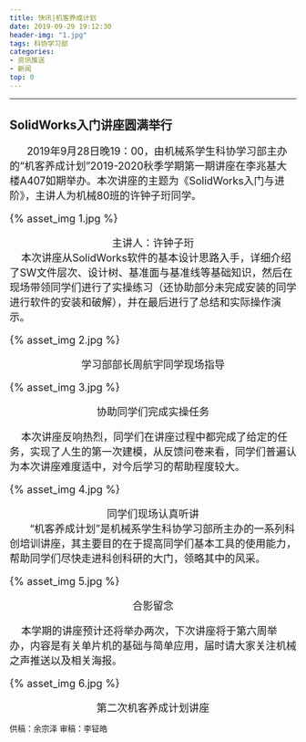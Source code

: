 ```yaml
---
title: 快讯|机客养成计划
date: 2019-09-29 19:12:30
header-img: "1.jpg"
tags: 科协学习部
categories:
- 资讯推送
- 新闻
top: 0
---
```

***

## SolidWorks入门讲座圆满举行
<!-- more -->
<font size=4>
  &nbsp;&nbsp;&nbsp;&nbsp;2019年9月28日晚19：00，由机械系学生科协学习部主办的“机客养成计划”2019-2020秋季学期第一期讲座在李兆基大楼A407如期举办。本次讲座的主题为《SolidWorks入门与进阶》，主讲人为机械80班的许钟子珩同学。

<div class="card">

{% asset_img 1.jpg %}

</div>

<center>
主讲人：许钟子珩
</center>
&nbsp;&nbsp;&nbsp;&nbsp;本次讲座从SolidWorks软件的基本设计思路入手，详细介绍了SW文件层次、设计树、基准面与基准线等基础知识，然后在现场带领同学们进行了实操练习（还协助部分未完成安装的同学进行软件的安装和破解），并在最后进行了总结和实际操作演示。

<div class="card">

{% asset_img 2.jpg %}

</div>

<center>
学习部部长周航宇同学现场指导
</center>

<div class="card">

{% asset_img 3.jpg %}

</div>


<center>
协助同学们完成实操任务
</center>

&nbsp;&nbsp;&nbsp;&nbsp;本次讲座反响热烈，同学们在讲座过程中都完成了给定的任务，实现了人生的第一次建模，从反馈问卷来看，同学们普遍认为本次讲座难度适中，对今后学习的帮助程度较大。


<div class="card">

{% asset_img 4.jpg %}

</div>


<center>
同学们现场认真听讲
</center>
&nbsp;&nbsp;&nbsp;&nbsp;   “机客养成计划”是机械系学生科协学习部所主办的一系列科创培训讲座，其主要目的在于提高同学们基本工具的使用能力，帮助同学们尽快走进科创科研的大门，领略其中的风采。



<div class="card">

{% asset_img 5.jpg %}

</div>


<center>
合影留念
</center>

&nbsp;&nbsp;&nbsp;&nbsp;本学期的讲座预计还将举办两次，下次讲座将于第六周举办，内容是有关单片机的基础与简单应用，届时请大家关注机械之声推送以及相关海报。
<div class="card">

{% asset_img 6.jpg %}

</div>
<center>
第二次机客养成计划讲座
</center>

</font>


供稿：余宗泽
审稿：李钲皓

